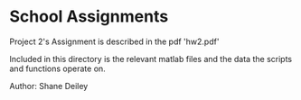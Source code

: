 School Assignments
==========

Project 2's Assignment is described in the pdf 'hw2.pdf'

Included in this directory is the relevant matlab files and the data the scripts and functions operate on.

Author: Shane Deiley

